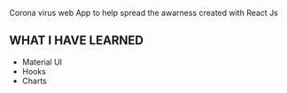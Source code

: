 Corona virus web App to help spread the awarness created with React Js

WHAT I HAVE LEARNED
---------------------
- Material UI 
- Hooks
- Charts
